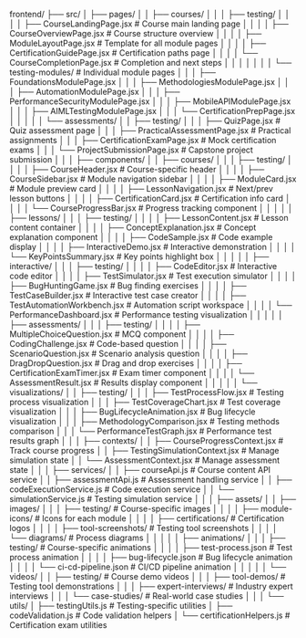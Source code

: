 frontend/
├── src/
│ ├── pages/
│ │ ├── courses/
│ │ │ ├── testing/
│ │ │ │ ├── CourseLandingPage.jsx # Course main landing page
│ │ │ │ ├── CourseOverviewPage.jsx # Course structure overview
│ │ │ │ ├── ModuleLayoutPage.jsx # Template for all module pages
│ │ │ │ ├── CertificationGuidePage.jsx # Certification paths page
│ │ │ │ └── CourseCompletionPage.jsx # Completion and next steps
│ │ │ │
│ │ │ └── testing-modules/ # Individual module pages
│ │ │ ├── FoundationsModulePage.jsx
│ │ │ ├── MethodologiesModulePage.jsx
│ │ │ ├── AutomationModulePage.jsx
│ │ │ ├── PerformanceSecurityModulePage.jsx
│ │ │ ├── MobileAPIModulePage.jsx
│ │ │ ├── AIMLTestingModulePage.jsx
│ │ │ └── CertificationPrepPage.jsx
│ │ │
│ │ └── assessments/
│ │ ├── testing/
│ │ │ ├── QuizPage.jsx # Quiz assessment page
│ │ │ ├── PracticalAssessmentPage.jsx # Practical assignments
│ │ │ ├── CertificationExamPage.jsx # Mock certification exams
│ │ │ └── ProjectSubmissionPage.jsx # Capstone project submission
│ │
│ ├── components/
│ │ ├── courses/
│ │ │ ├── testing/
│ │ │ │ ├── CourseHeader.jsx # Course-specific header
│ │ │ │ ├── CourseSidebar.jsx # Module navigation sidebar
│ │ │ │ ├── ModuleCard.jsx # Module preview card
│ │ │ │ ├── LessonNavigation.jsx # Next/prev lesson buttons
│ │ │ │ ├── CertificationCard.jsx # Certification info card
│ │ │ │ └── CourseProgressBar.jsx # Progress tracking component
│ │ │
│ │ ├── lessons/
│ │ │ ├── testing/
│ │ │ │ ├── LessonContent.jsx # Lesson content container
│ │ │ │ ├── ConceptExplanation.jsx # Concept explanation component
│ │ │ │ ├── CodeSample.jsx # Code example display
│ │ │ │ ├── InteractiveDemo.jsx # Interactive demonstration
│ │ │ │ └── KeyPointsSummary.jsx # Key points highlight box
│ │ │
│ │ ├── interactive/
│ │ │ ├── testing/
│ │ │ │ ├── CodeEditor.jsx # Interactive code editor
│ │ │ │ ├── TestSimulator.jsx # Test execution simulator
│ │ │ │ ├── BugHuntingGame.jsx # Bug finding exercises
│ │ │ │ ├── TestCaseBuilder.jsx # Interactive test case creator
│ │ │ │ ├── TestAutomationWorkbench.jsx # Automation script workspace
│ │ │ │ └── PerformanceDashboard.jsx # Performance testing visualization
│ │ │
│ │ ├── assessments/
│ │ │ ├── testing/
│ │ │ │ ├── MultipleChoiceQuestion.jsx # MCQ component
│ │ │ │ ├── CodingChallenge.jsx # Code-based question
│ │ │ │ ├── ScenarioQuestion.jsx # Scenario analysis question
│ │ │ │ ├── DragDropQuestion.jsx # Drag and drop exercises
│ │ │ │ ├── CertificationExamTimer.jsx # Exam timer component
│ │ │ │ └── AssessmentResult.jsx # Results display component
│ │ │
│ │ └── visualizations/
│ │ ├── testing/
│ │ │ ├── TestProcessFlow.jsx # Testing process visualization
│ │ │ ├── TestCoverageChart.jsx # Test coverage visualization
│ │ │ ├── BugLifecycleAnimation.jsx # Bug lifecycle visualization
│ │ │ ├── MethodologyComparison.jsx # Testing methods comparison
│ │ │ └── PerformanceTestGraph.jsx # Performance test results graph
│ │
│ ├── contexts/
│ │ ├── CourseProgressContext.jsx # Track course progress
│ │ ├── TestingSimulationContext.jsx # Manage simulation state
│ │ └── AssessmentContext.jsx # Manage assessment state
│ │
│ ├── services/
│ │ ├── courseApi.js # Course content API service
│ │ ├── assessmentApi.js # Assessment handling service
│ │ ├── codeExecutionService.js # Code execution service
│ │ └── simulationService.js # Testing simulation service
│ │
│ ├── assets/
│ │ ├── images/
│ │ │ ├── testing/ # Course-specific images
│ │ │ │ ├── module-icons/ # Icons for each module
│ │ │ │ ├── certifications/ # Certification logos
│ │ │ │ ├── tool-screenshots/ # Testing tool screenshots
│ │ │ │ └── diagrams/ # Process diagrams
│ │ │
│ │ ├── animations/
│ │ │ ├── testing/ # Course-specific animations
│ │ │ │ ├── test-process.json # Test process animation
│ │ │ │ ├── bug-lifecycle.json # Bug lifecycle animation
│ │ │ │ └── ci-cd-pipeline.json # CI/CD pipeline animation
│ │ │
│ │ └── videos/
│ │ ├── testing/ # Course demo videos
│ │ │ ├── tool-demos/ # Testing tool demonstrations
│ │ │ ├── expert-interviews/ # Industry expert interviews
│ │ │ └── case-studies/ # Real-world case studies
│ │
│ └── utils/
│ ├── testingUtils.js # Testing-specific utilities
│ ├── codeValidation.js # Code validation helpers
│ └── certificationHelpers.js # Certification exam utilities
